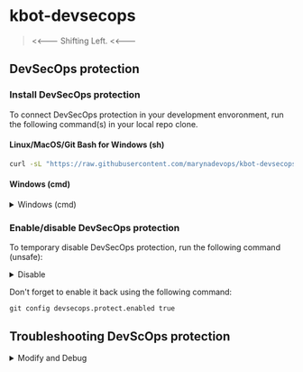 # kbot-devsecops

> <<--- Shifting Left. <<---

## DevSecOps protection

### Install DevSecOps protection

To connect DevSecOps protection in your development envoronment,
run the following command(s) in your local repo clone.

#### Linux/MacOS/Git Bash for Windows (sh)

```sh
curl -sL "https://raw.githubusercontent.com/marynadevops/kbot-devsecops/main/shiftleft/install.sh" | sh
```

#### Windows (cmd)

<details>
  <summary>Windows (cmd)</summary>

Delegated to mid/jun devops staff.

```cmd
@"%SystemRoot%\System32\WindowsPowerShell\v1.0\powershell.exe" -NoProfile -InputFormat None -ExecutionPolicy Bypass -Command "[System.Net.ServicePointManager]::SecurityProtocol = 3072; iex ((New-Object System.Net.WebClient).DownloadString('https://raw.githubusercontent.com/marynadevops/kbot-devsecops/main/shiftleft/install.ps1'))"
```

</details>

### Enable/disable DevSecOps protection

To temporary disable DevSecOps protection, run the following command (unsafe):

<details>
  <summary>Disable</summary>

```terminal
git config devsecops.protect.enabled false
```

</details>

Don't forget to enable it back using the following command:

```terminal
git config devsecops.protect.enabled true
```

## Troubleshooting DevScOps protection

<details>
  <summary>Modify and Debug</summary>

### Modify and Debug

Remember, repo cloned by the snipopets below may not match your local non-pushed changes.

```sh
cd $(git rev-parse --show-toplevel)
./shiftleft/install.sh
```

```cmd
FOR /f %%i IN ('git rev-parse --show-toplevel') DO SET GIT_REPO_ROOT=%%i
cd %GIT_REPO_ROOT%

@"%SystemRoot%\System32\WindowsPowerShell\v1.0\powershell.exe" -NoProfile -InputFormat None -ExecutionPolicy Bypass -Command "[System.Net.ServicePointManager]::SecurityProtocol = 3072; iex ./shiftleft/install.ps1"
```

</details>
